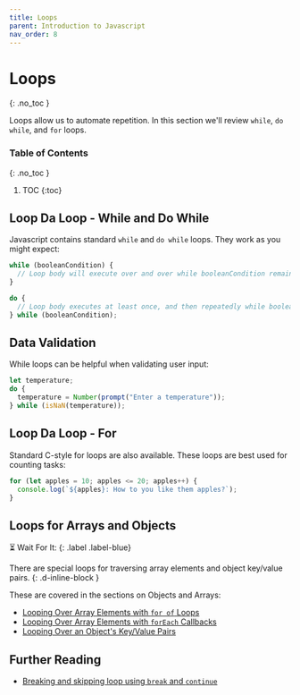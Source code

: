 ```yaml
---
title: Loops
parent: Introduction to Javascript
nav_order: 8
---
```


<!--prettier-ignore-start-->
# Loops
{: .no_toc }

Loops allow us to automate repetition. In this section we'll review `while`, `do while`, and `for` loops.

### Table of Contents
{: .no_toc }

1. TOC
{:toc}

<!--prettier-ignore-end-->

## Loop Da Loop - While and Do While

Javascript contains standard `while` and `do while` loops. They work as you might expect:

```javascript
while (booleanCondition) {
  // Loop body will execute over and over while booleanCondition remains true.
}

do {
  // Loop body executes at least once, and then repeatedly while booleanCondition remains true.
} while (booleanCondition);
```

## Data Validation

While loops can be helpful when validating user input:

```javascript
let temperature;
do {
  temperature = Number(prompt("Enter a temperature"));
} while (isNaN(temperature));
```

## Loop Da Loop - For

Standard C-style for loops are also available. These loops are best used for counting tasks:

```javascript
for (let apples = 10; apples <= 20; apples++) {
  console.log(`${apples}: How to you like them apples?`);
}
```

## Loops for Arrays and Objects

⏳ Wait For It:
{: .label .label-blue}

There are special loops for traversing array elements and object key/value pairs.
{: .d-inline-block }

These are covered in the sections on Objects and Arrays:

- [Looping Over Array Elements with `for of` Loops](/Applied-Math-For-Games-1/docs/03-introduction-to-javascript/11-arrays.html#for-of-enumeration)
- [Looping Over Array Elements with `forEach` Callbacks](/Applied-Math-For-Games-1/docs/03-introduction-to-javascript/11-arrays.html#foreach-callback-loop)
- [Looping Over an Object's Key/Value Pairs](/Applied-Math-For-Games-1/docs/03-introduction-to-javascript/10-objects.html#looping-over-keyvalue-pairs)

## Further Reading

- [Breaking and skipping loop using `break` and `continue`](https://javascript.info/while-for#breaking-the-loop)
